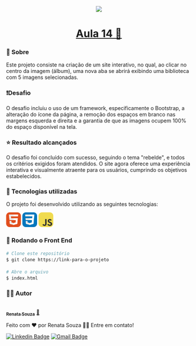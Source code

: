 <div align="center">
<img src="https://media.giphy.com/media/yZXOkeIveiKnILmI7h/giphy.gif" width=160>
</div>
<h1 align="center">
  <a href="https://renatasoouza.github.io/rebelde/" target="_blank">Aula 14 🔗  </a>
</h1>

### 📖 Sobre

Este projeto consiste na criação de um site interativo, no qual, ao clicar no centro da imagem (álbum), uma nova aba se abrirá exibindo uma biblioteca com 5 imagens selecionadas.

### ❗Desafio
O desafio incluiu o uso de um framework, especificamente o Bootstrap, a alteração do ícone da página, a remoção dos espaços em branco nas margens esquerda e direita e a garantia de que as imagens ocupem 100% do espaço disponível na tela.

### ⭐ Resultado alcançados

O desafio foi concluído com sucesso, seguindo o tema "rebelde", e todos os critérios exigidos foram atendidos. O site agora oferece uma experiência interativa e visualmente atraente para os usuários, cumprindo os objetivos estabelecidos.

### 🚀 Tecnologias utilizadas

O projeto foi desenvolvido utilizando as seguintes tecnologias:

<p align="left">
<img src="https://raw.githubusercontent.com/tandpfun/skill-icons/main/icons/HTML.svg" alt="html5" width="40" height="40"/>
<img src="https://raw.githubusercontent.com/tandpfun/skill-icons/main/icons/CSS.svg" alt="css3" width="40" height="40"/>
<img src="https://raw.githubusercontent.com/tandpfun/skill-icons/main/icons/JavaScript.svg" alt="javascript" width="40" height="40"/>
</p>

### 🎲 Rodando o Front End

```bash
# Clone este repositório
$ git clone https://link-para-o-projeto

# Abre o arquivo
$ index.html
```

### 👨‍💻 Autor

<a href="https://github.com/RenataSoouza">
 <img style="border-radius: 50%;" src="https://avatars.githubusercontent.com/RenataSoouza" width="100px;" alt=""/>
 <br />
 <sub><b>Renata Souza</b></sub></a> <a href="https://github.com/RenataSoouza" title="Github">🚀</a>

Feito com ❤️ por Renata Souza 👋🏽 Entre em contato!

[![Linkedin Badge](https://img.shields.io/badge/-RenataSoouza-blue?style=flat-square&logo=Linkedin&logoColor=white&link=https://www.linkedin.com/in/renatasoouza?trk=contact-info)](https://www.linkedin.com/in/renatasoouza?trk=contact-info)
[![Gmail Badge](https://img.shields.io/badge/-renatafjb@hotmail.com-c14438?style=flat-square&logo=Gmail&logoColor=white&link=mailto:renata-fjb@hotmail.com)](mailto:renata-fjb@hotmail.com)
